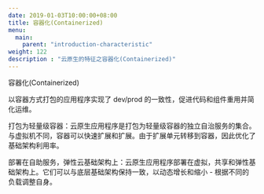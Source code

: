 ```yaml
---
date: 2019-01-03T10:00:00+08:00
title: 容器化(Containerized)
menu:
  main:
    parent: "introduction-characteristic"
weight: 122
description : "云原生的特征之容器化(Containerized)"
---
```




容器化(Containerized)



以容器方式打包的应用程序实现了 dev/prod 的一致性，促进代码和组件重用并简化运维。



打包为轻量级容器：云原生应用程序是打包为轻量级容器的独立自治服务的集合。与虚拟机不同，容器可以快速扩展和扩展。由于扩展单元转移到容器，因此优化了基础架构利用率。



部署在自助服务，弹性云基础架构上：云原生应用程序部署在虚拟，共享和弹性基础架构上。它们可以与底层基础架构保持一致，以动态增长和缩小 - 根据不同的负载调整自身。




